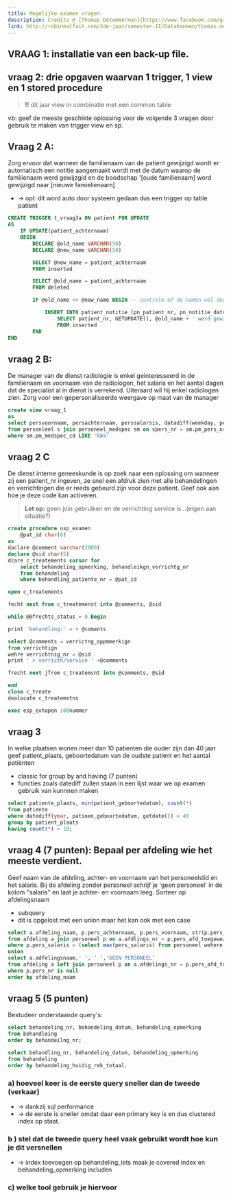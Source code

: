 ```yaml
---
title: Mogelijke examen vragen.
description: Credits @ [Thomas Detemmerman](https://www.facebook.com/groups/630952883612310/1275441322496793/).
link: http://robinmalfait.com/2de-jaar/semester-II/Databanken/thomas.md
---
```


## VRAAG 1: installatie van een back-up file.

## vraag 2: drie opgaven waarvan 1 trigger, 1 view en 1 stored procedure

> **!!** dit jaar view in combinatie met een common table

vb: geef de meeste geschikte oplossing voor de volgende 3 vragen door gebruik te maken van trigger view en sp.

## Vraag 2 A:

Zorg ervoor dat wanneer de familienaam van de patient gewijzigd wordt er automatisch een notitie aangemaakt wordt met de datum waarop de familienaam werd gewijzgid en de boodschap '[oude familienaam] word gewijzigd naar [nieuwe famielienaam]

- -> opl: dit word auto door systeem gedaan dus een trigger op table patient

```sql
CREATE TRIGGER t_vraag3a ON patient FOR UPDATE
AS
	IF UPDATE(patient_achternaam)
	BEGIN
		DECLARE @old_name VARCHAR(50)
		DECLARE @new_name VARCHAR(50)

		SELECT @new_name = patient_achternaam
		FROM inserted

		SELECT @old_name = patient_achternaam
		FROM deleted

		IF @old_name <> @new_name BEGIN -- controle of de namen wel degelijk verschillend zijn

			INSERT INTO patient_notitie (pn_patient_nr, pn_notitie_datum, pn_notitie_commentaar)
				SELECT patient_nr, GETUPDATE(), @old_name + ' werd gewijzigd in ' + @new_name + ' door ' + CURRENT_USER
				FROM inserted
		END
END
```

## vraag 2 B:

De manager van de dienst radiologie is enkel geinteresseerd in de familienaam en voornaam van de radiologen, het salaris en het aantal dagen dat de specialist al in dienst is verrekend. Uiteraard wil hij enkel radiologen zien.
Zorg voor een gepersonaliseerde weergave op maat van de manager

```sql
create view vraag_1
as
select persvoornaam, persachternaam, perssalarsis, datadiff(weekday, persdatupindienst, getdate()) AS 'aantaldageinINDienst'
from personleel s join personeel_medspec sm on spers_nr = sm.pm_pers_nr
where sm.pm_medspec_cd LIKE 'RA%'
```

## vraag 2 C

De dienst interne geneeskunde is op zoek naar een oplossing om wanneer zij een patient_nr ingeven, ze snel een afdruk zien met alle behandelingen en verrichtingen die er reeds gebeurd zijn voor deze patient. Geef ook aan hoe je deze code kan activeren.

> **Let op:** geen join gebruiken en de verrichting service is ..(eigen aan situatie?)

```sql
create procedure usp_examen
    @pat_id char(6)
as
daclare @comment varchar(2000)
declare @sid char(5)
dcare c_treatements cursor for
	select behandeling_opmerking, behandleikgn_verrichtg_nr
	from behandeling
	where behandling_patiente_nr = @pat_id

open c_treatements

fecht next from c_treatemenst into @comments, @sid

while @@frechts_status = 0 Begin

print 'behandling:' = + @coments

select @comments = verrictng_oppmmerkign
from verrichtign
wehre verrichtnig_nr = @sid
print ' > verricth/service ' +@comments

frecht next jfrom c_treatemsnt into @comments, @sid

end
close c_treate
dealocate c_treatemetns

exec esp_exhapen 100nummer
```

## vraag 3

In welke plaatsen wonen meer dan 10 patienten die ouder zijn dan 40 jaar geef patient_plaats, geboortedatum van de oudste patient en het aantal patiënten

- classic for group by and having (7 punten)
- functies zoals datediff zullen staan in een lijst waar we op examen gebruik van kunnnen maken

```sql
select patiente_plaats, min(patient_geboortedatum), count(*)
from patiente
where datediff(year, patioen_geboortedatum, getdate()) > 40
group by patient_plaats
having count(*) > 10;
```

## vraag 4 (7 punten): Bepaal per afdeling wie het meeste verdient.

Geef naam van de afdeling, achter- en voornaam van het personeelslid en het salaris. Bij de afdeling zonder personeel schrijf je 'geen personeel' in de kolom "salaris" en
laat je achter- en voornaam leeg. Sorteer op afdelingsnaam

- subquery
- dit is opgelost met een union maar het kan ook met een case

```sql
select a.afdeling_naam, p.pers_achternaam, p.pers_voornaam, str(p.pers_salaris) as salaris
from afdeling a join personeel p on a.afdlings_nr = p.pers_afd_toegewezen
where p.pers_salaris = (select max(pers_salaris) from personeel wehere pers_afd_toegewerzen = a.adfelings_nr)
union
select a.adfelingsnaam,' ', ' ','GEEN PERSONEEL'
from afdeling a left join personeel p on a.afdelings_nr = p.pers_afd_toegewezen
where p.pers_nr is null
order by afdeling_naam
```

## vraag 5 (5 punten)

Bestudeer onderstaande query's:

```sql
select behandeling_nr, behandeling_datum, behandeling_opmerking
from behandleing
order by behandeilng_nr;
```

```sql
select behandling_nr, behandeling_datum, behandeling_opmerking
from behandeling
order by behandeling_huidig_rek_totaal.
```

### a) hoeveel keer is de eerste query sneller dan de tweede (verkaar)

- -> dankzij sql performance
- -> de eerste is sneller omdat daar een primary key is en dus clustered index op staat.

### b ) stel dat de tweede query heel vaak gebruikt wordt hoe kun je dit versnellen

- -> index toevoegen op behandeling_iets maak je covered index en behandeling_opmerking includen

### c) welke tool gebruik je hiervoor
